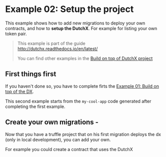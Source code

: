 # Example 02: Setup the project
This example shows how to add new migrations to deploy your own 
contracts, and how to **setup the DutchX**. For example for listing your own token 
pair.

> This example is part of the guide http://dutchx.readthedocs.io/en/latest/
>
> You can find other examples in the [Build on top of DutchX project](https://github.com/gnosis/dx-example-build-on-top-of-dutchx)

## First things first
If you haven't done so, you have to complete firts the 
[Example 01: Build on top of the DX](https://github.com/gnosis/dx-example-build-on-top-of-dutchx/tree/master/01_build-of-top-of-dx).

This second example starts from the `my-cool-app` code generated after 
completing the first example.

## Create your own migrations - 
Now that you have a truffle project that on his first migration deploys the dx
(only in local development), you can add your own.

For example you could create a contract that uses the DutchX 
